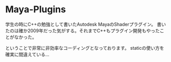 Maya-Plugins
============

学生の時にC++の勉強として書いたAutodesk MayaのShaderプラグイン。
書いたのは確か2009年だった気がする。それまでC++もプラグイン開発もやったことがなかった。

ということで非常に非効率なコーディングとなっております。
staticの使い方を確実に間違えている…
